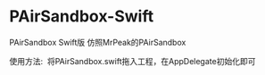 # PAirSandbox-Swift
PAirSandbox Swift版  仿照MrPeak的PAirSandbox


使用方法:
  将PAirSandbox.swift拖入工程，在AppDelegate初始化即可
